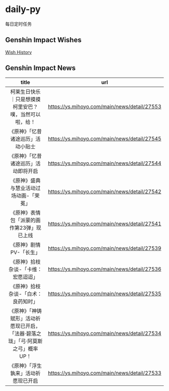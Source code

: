 # daily-py
每日定时任务


## Genshin Impact Wishes
[Wish History](./genshin_impact_wish.md)


## Genshin Impact News

| title | url |
|:---:|:---:|
| 柯莱生日快乐｜只是想摸摸柯里安巴？噗，当然可以啦，给！ | https://ys.mihoyo.com/main/news/detail/27553 |
| 《原神》「忆昔诸途巡历」活动小贴士 | https://ys.mihoyo.com/main/news/detail/27545 |
| 《原神》「忆昔诸途巡历」活动即将开启 | https://ys.mihoyo.com/main/news/detail/27544 |
| 《原神》盛典与慧业活动过场动画-「荣冕」 | https://ys.mihoyo.com/main/news/detail/27542 |
| 《原神》表情包「派蒙的画作第23弹」现已上线 | https://ys.mihoyo.com/main/news/detail/27541 |
| 《原神》剧情PV-「长生」 | https://ys.mihoyo.com/main/news/detail/27539 |
| 《原神》拾枝杂谈-「卡维：宏愿迢迢」 | https://ys.mihoyo.com/main/news/detail/27536 |
| 《原神》拾枝杂谈-「白术：良药知时」 | https://ys.mihoyo.com/main/news/detail/27535 |
| 《原神》「神铸赋形」活动祈愿现已开启，「法器·碧落之珑」「弓·阿莫斯之弓」概率UP！ | https://ys.mihoyo.com/main/news/detail/27534 |
| 《原神》「浮生孰来」活动祈愿现已开启 | https://ys.mihoyo.com/main/news/detail/27533 |

